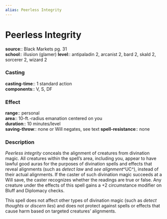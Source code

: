 ```yaml
---
alias: Peerless Integrity
---
```


# Peerless Integrity 

**source**:: Black Markets pg. 31  
**school**:: illusion (glamer)
**level**:: antipaladin 2, arcanist 2, bard 2, skald 2, sorcerer 2, wizard 2

### Casting 

**casting-time**:: 1 standard action  
**components**:: V, S, DF

### Effect 

**range**:: personal  
**area**:: 10-ft.-radius emanation centered on you  
**duration**:: 10 minutes/level  
**saving-throw**:: none or Will negates, see text
**spell-resistance**:: none

### Description 

*Peerless integrity* conceals the alignment of creatures from divination magic. All creatures within the spell’s area, including you, appear to have lawful good auras for the purposes of divination spells and effects that reveal alignments (such as *detect law* and *see alignment*^UC^), instead of their actual alignments. If the caster of such divination magic succeeds at a Will save, the caster recognizes whether the readings are true or false. Any creature under the effects of this spell gains a +2 circumstance modifier on Bluff and Diplomacy checks.  
  
This spell does not affect other types of divination magic (such as *detect thoughts* or *discern lies*) and does not protect against spells or effects that cause harm based on targeted creatures’ alignments.
